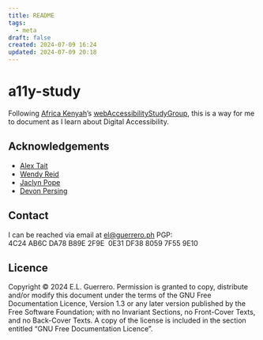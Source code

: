 ```yaml
---
title: README
tags:
  - meta
draft: false
created: 2024-07-09 16:24
updated: 2024-07-09 20:18
---
```

# a11y-study
Following [Africa Kenyah](https://github.com/codingtherapist)’s [webAccessibilityStudyGroup](https://github.com/codingtherapist/webAccessibilityStudyGroup), this is a way for me to document as I learn about Digital Accessibility.

## Acknowledgements
- [Alex Tait](https://www.atfreshsolutions.com/)
- [Wendy Reid](https://www.reidmore.online)
- [Jaclyn Pope](https://illumaaccessibility.com/)
- [Devon Persing](https://devonpersing.netlify.app/)

## Contact
I can be reached via email at el@guerrero.ph
PGP: 4C24 AB6C DA78 B89E 2F9E  0E31 DF38 8059 7F55 9E10

## Licence
Copyright © 2024 E.L. Guerrero.
Permission is granted to copy, distribute and/or modify this document under the terms of the GNU Free Documentation Licence, Version 1.3 or any later version published by the Free Software Foundation; with no Invariant Sections, no Front-Cover Texts, and no Back-Cover Texts. A copy of the license is included in the section entitled “GNU Free Documentation Licence”.
